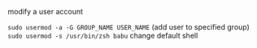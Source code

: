 modify a user account

`sudo usermod -a -G GROUP_NAME USER_NAME` (add user to specified group)
`sudo usermod -s /usr/bin/zsh babu` change default shell